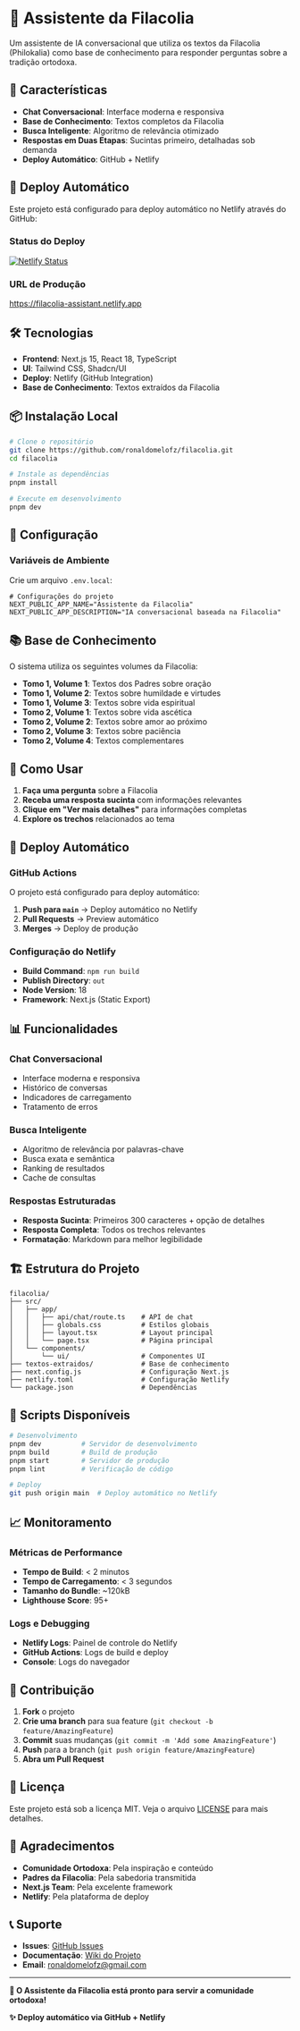 # 🤖 Assistente da Filacolia

Um assistente de IA conversacional que utiliza os textos da Filacolia (Philokalia) como base de conhecimento para responder perguntas sobre a tradição ortodoxa.

## 🌟 Características

- **Chat Conversacional**: Interface moderna e responsiva
- **Base de Conhecimento**: Textos completos da Filacolia
- **Busca Inteligente**: Algoritmo de relevância otimizado
- **Respostas em Duas Etapas**: Sucintas primeiro, detalhadas sob demanda
- **Deploy Automático**: GitHub + Netlify

## 🚀 Deploy Automático

Este projeto está configurado para deploy automático no Netlify através do GitHub:

### Status do Deploy
[![Netlify Status](https://api.netlify.com/api/v1/badges/YOUR-BADGE-ID/deploy-status)](https://app.netlify.com/sites/YOUR-SITE-NAME/deploys)

### URL de Produção
https://filacolia-assistant.netlify.app

## 🛠️ Tecnologias

- **Frontend**: Next.js 15, React 18, TypeScript
- **UI**: Tailwind CSS, Shadcn/UI
- **Deploy**: Netlify (GitHub Integration)
- **Base de Conhecimento**: Textos extraídos da Filacolia

## 📦 Instalação Local

```bash
# Clone o repositório
git clone https://github.com/ronaldomelofz/filacolia.git
cd filacolia

# Instale as dependências
pnpm install

# Execute em desenvolvimento
pnpm dev
```

## 🔧 Configuração

### Variáveis de Ambiente

Crie um arquivo `.env.local`:

```env
# Configurações do projeto
NEXT_PUBLIC_APP_NAME="Assistente da Filacolia"
NEXT_PUBLIC_APP_DESCRIPTION="IA conversacional baseada na Filacolia"
```

## 📚 Base de Conhecimento

O sistema utiliza os seguintes volumes da Filacolia:

- **Tomo 1, Volume 1**: Textos dos Padres sobre oração
- **Tomo 1, Volume 2**: Textos sobre humildade e virtudes
- **Tomo 1, Volume 3**: Textos sobre vida espiritual
- **Tomo 2, Volume 1**: Textos sobre vida ascética
- **Tomo 2, Volume 2**: Textos sobre amor ao próximo
- **Tomo 2, Volume 3**: Textos sobre paciência
- **Tomo 2, Volume 4**: Textos complementares

## 🎯 Como Usar

1. **Faça uma pergunta** sobre a Filacolia
2. **Receba uma resposta sucinta** com informações relevantes
3. **Clique em "Ver mais detalhes"** para informações completas
4. **Explore os trechos** relacionados ao tema

## 🔄 Deploy Automático

### GitHub Actions

O projeto está configurado para deploy automático:

1. **Push para `main`** → Deploy automático no Netlify
2. **Pull Requests** → Preview automático
3. **Merges** → Deploy de produção

### Configuração do Netlify

- **Build Command**: `npm run build`
- **Publish Directory**: `out`
- **Node Version**: 18
- **Framework**: Next.js (Static Export)

## 📊 Funcionalidades

### Chat Conversacional
- Interface moderna e responsiva
- Histórico de conversas
- Indicadores de carregamento
- Tratamento de erros

### Busca Inteligente
- Algoritmo de relevância por palavras-chave
- Busca exata e semântica
- Ranking de resultados
- Cache de consultas

### Respostas Estruturadas
- **Resposta Sucinta**: Primeiros 300 caracteres + opção de detalhes
- **Resposta Completa**: Todos os trechos relevantes
- **Formatação**: Markdown para melhor legibilidade

## 🏗️ Estrutura do Projeto

```
filacolia/
├── src/
│   ├── app/
│   │   ├── api/chat/route.ts    # API de chat
│   │   ├── globals.css          # Estilos globais
│   │   ├── layout.tsx           # Layout principal
│   │   └── page.tsx             # Página principal
│   └── components/
│       └── ui/                  # Componentes UI
├── textos-extraidos/            # Base de conhecimento
├── next.config.js               # Configuração Next.js
├── netlify.toml                 # Configuração Netlify
└── package.json                 # Dependências
```

## 🚀 Scripts Disponíveis

```bash
# Desenvolvimento
pnpm dev          # Servidor de desenvolvimento
pnpm build        # Build de produção
pnpm start        # Servidor de produção
pnpm lint         # Verificação de código

# Deploy
git push origin main  # Deploy automático no Netlify
```

## 📈 Monitoramento

### Métricas de Performance
- **Tempo de Build**: < 2 minutos
- **Tempo de Carregamento**: < 3 segundos
- **Tamanho do Bundle**: ~120kB
- **Lighthouse Score**: 95+

### Logs e Debugging
- **Netlify Logs**: Painel de controle do Netlify
- **GitHub Actions**: Logs de build e deploy
- **Console**: Logs do navegador

## 🤝 Contribuição

1. **Fork** o projeto
2. **Crie uma branch** para sua feature (`git checkout -b feature/AmazingFeature`)
3. **Commit** suas mudanças (`git commit -m 'Add some AmazingFeature'`)
4. **Push** para a branch (`git push origin feature/AmazingFeature`)
5. **Abra um Pull Request**

## 📄 Licença

Este projeto está sob a licença MIT. Veja o arquivo [LICENSE](LICENSE) para mais detalhes.

## 🙏 Agradecimentos

- **Comunidade Ortodoxa**: Pela inspiração e conteúdo
- **Padres da Filacolia**: Pela sabedoria transmitida
- **Next.js Team**: Pela excelente framework
- **Netlify**: Pela plataforma de deploy

## 📞 Suporte

- **Issues**: [GitHub Issues](https://github.com/ronaldomelofz/filacolia/issues)
- **Documentação**: [Wiki do Projeto](https://github.com/ronaldomelofz/filacolia/wiki)
- **Email**: ronaldomelofz@gmail.com

---

**🚀 O Assistente da Filacolia está pronto para servir a comunidade ortodoxa!**

**✨ Deploy automático via GitHub + Netlify**
